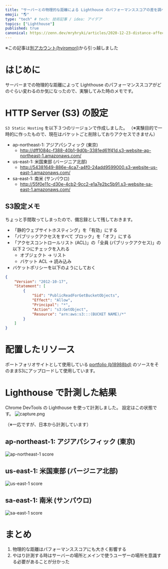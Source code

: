 ```yaml
---
title: "サーバーとの物理的な距離による Lighthouse のパフォーマンススコアの差を調べてみた"
emoji: "🌎"
type: "tech" # tech: 技術記事 / idea: アイデア
topics: ["Lighthouse"]
published: true
canonical: https://zenn.dev/mryhryki/articles/2020-12-23-distance-affects-lighthouse-score
---
```


※この記事は[別アカウント(hyiromori)](https://zenn.dev/hyiromori/articles/a80361ae13f26ccabfaf)から引っ越しました

# はじめに

サーバーまでの物理的な距離によって Lighthouse のパフォーマンススコアがどのぐらい変わるのか気になったので、実験してみた時のメモです。



# HTTP Server (S3) の設定

`S3 Static Hosting` を以下３つのリージョンで作成しました。
（※実験目的で一時的に作ったもので、現在はバケットごと削除しておりアクセスできません）

- ap-northeast-1: アジアパシフィック (東京)
  - http://dff1084c-f388-40b1-9d0b-3381ed61f41d.s3-website-ap-northeast-1.amazonaws.com/
- us-east-1: 米国東部 (バージニア北部)
  -  http://54381649-886e-4ca7-a4f0-24add9599000.s3-website-us-east-1.amazonaws.com/
- sa-east-1: 南米 (サンパウロ)
  - http://55f0e11c-d30e-4cb2-9cc2-e1a7e2bc5b91.s3-website-sa-east-1.amazonaws.com/

## S3設定メモ

ちょっと手間取ってしまったので、備忘録として残しておきます。

- 「静的ウェブサイトホスティング」を「有効」にする
- 「パブリックアクセスをすべて ブロック」を「オフ」にする
- 「アクセスコントロールリスト (ACL)」の「全員 (パブリックアクセス)」の以下２つにチェックを入れる
  - オブジェクト → リスト
  - バケット ACL → 読み込み
- バケットポリシーを以下のようにしておく

```json
{
    "Version": "2012-10-17",
    "Statement": [
        {
            "Sid": "PublicReadForGetBucketObjects",
            "Effect": "Allow",
            "Principal": "*",
            "Action": "s3:GetObject",
            "Resource": "arn:aws:s3:::(BUCKET NAME)/*"
        }
    ]
}
```



# 配置したリソース

ポートフォリオサイトとして使用している [portfolio (b18988bd)](https://github.com/mryhryki/portfolio/tree/b18988bd089c915398ab79e154bd8087fc93142e) のソースをそのままS3にアップロードして使用しています。



# Lighthouse で計測した結果

Chrome DevTools の Lighthouse を使って計測しました。
設定はこの状態です。
![capture.png](https://i.gyazo.com/8255724d0abe9da04bd7b5257c6977dd.png)

（※一応ですが、日本から計測しています）

## ap-northeast-1: アジアパシフィック (東京)

![ap-northeast-1 score](https://i.gyazo.com/8c3b909047af36b0e1efd9b1ae38a439.png)

## us-east-1: 米国東部 (バージニア北部)

![us-east-1 score](https://i.gyazo.com/faa615226e9a6b03c666724d53a4cd20.png)

## sa-east-1: 南米 (サンパウロ)

![sa-east-1 score](https://i.gyazo.com/fe9af630ff8e175d885620b7b1890ad3.png)

# まとめ

1. 物理的な距離はパフォーマンススコアにも大きく影響する
2. やはり計測する時はサーバーの場所とメインで使うユーザーの場所を意識する必要があることが分かった

